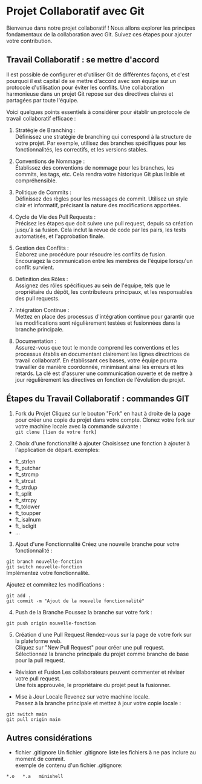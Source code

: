 # Projet Collaboratif avec Git
Bienvenue dans notre projet collaboratif ! Nous allons explorer les principes fondamentaux de la collaboration avec Git. Suivez ces étapes pour ajouter votre contribution.

## Travail Collaboratif : se mettre d'accord
Il est possible de configurer et d'utiliser Git de différentes façons, et c'est pourquoi il est capital de se mettre d'accord avec son équipe sur un protocole d'utilisation pour éviter les conflits. Une collaboration harmonieuse dans un projet Git repose sur des directives claires et partagées par toute l'équipe.  

Voici quelques points essentiels à considérer pour établir un protocole de travail collaboratif efficace :

1. Stratégie de Branching :  
Définissez une stratégie de branching qui correspond à la structure de votre projet. Par exemple, utilisez des branches spécifiques pour les fonctionnalités, les correctifs, et les versions stables.  

2. Conventions de Nommage :  
Établissez des conventions de nommage pour les branches, les commits, les tags, etc. Cela rendra votre historique Git plus lisible et compréhensible.

3. Politique de Commits :  
Définissez des règles pour les messages de commit. Utilisez un style clair et informatif, précisant la nature des modifications apportées.  

4. Cycle de Vie des Pull Requests :  
Précisez les étapes que doit suivre une pull request, depuis sa création jusqu'à sa fusion. Cela inclut la revue de code par les pairs, les tests automatisés, et l'approbation finale.  

5. Gestion des Conflits :  
Élaborez une procédure pour résoudre les conflits de fusion. Encouragez la communication entre les membres de l'équipe lorsqu'un conflit survient.  

6. Définition des Rôles :  
Assignez des rôles spécifiques au sein de l'équipe, tels que le propriétaire du dépôt, les contributeurs principaux, et les responsables des pull requests.  

7. Intégration Continue :  
Mettez en place des processus d'intégration continue pour garantir que les modifications sont régulièrement testées et fusionnées dans la branche principale.  

8. Documentation :  
Assurez-vous que tout le monde comprend les conventions et les processus établis en documentant clairement les lignes directrices de travail collaboratif.
En établissant ces bases, votre équipe pourra travailler de manière coordonnée, minimisant ainsi les erreurs et les retards. La clé est d'assurer une communication ouverte et de mettre à jour régulièrement les directives en fonction de l'évolution du projet.  

## Étapes du Travail Collaboratif : commandes GIT
1. Fork du Projet
Cliquez sur le bouton "Fork" en haut à droite de la page pour créer une copie du projet dans votre compte.
Clonez votre fork sur votre machine locale avec la commande suivante :  
`git clone [lien de votre fork]`

2. Choix d'une fonctionalité à ajouter
Choisissez une fonction à ajouter à l'application de départ.
exemples:
- ft_strlen
- ft_putchar
- ft_strcmp
- ft_strcat
- ft_strdup
- ft_split
- ft_strcpy
- ft_tolower
- ft_toupper
- ft_isalnum
- ft_isdigit
- ...

3. Ajout d'une Fonctionnalité
Créez une nouvelle branche pour votre fonctionnalité :  

`git branch nouvelle-fonction`  
`git switch nouvelle-fonction`  
Implémentez votre fonctionnalité.  

Ajoutez et commitez les modifications :

`git add .`  
`git commit -m "Ajout de la nouvelle fonctionnalité"  `

4. Push de la Branche
Poussez la branche sur votre fork :  

`git push origin nouvelle-fonction  `

5. Création d'une Pull Request
Rendez-vous sur la page de votre fork sur la plateforme web.  
Cliquez sur "New Pull Request" pour créer une pull request.  
Sélectionnez la branche principale du projet comme branche de base pour la pull request.  

* Révision et Fusion
Les collaborateurs peuvent commenter et réviser votre pull request.  
Une fois approuvée, le propriétaire du projet peut la fusionner.  

* Mise à Jour Locale
Revenez sur votre machine locale.  
Passez à la branche principale et mettez à jour votre copie locale :  

`git switch main  `  
`git pull origin main  `

## Autres considérations
* fichier .gitignore
Un fichier .gitignore liste les fichiers à ne pas inclure au moment de commit.  
exemple de contenu d'un fichier .gitignore:  

`*.o  
*.a  
minishell  `